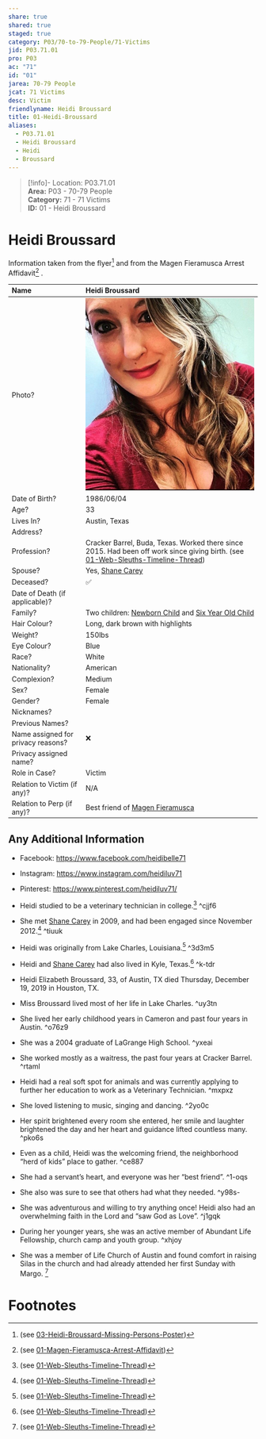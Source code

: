 ```yaml
---  
share: true  
shared: true  
staged: true  
category: P03/70-to-79-People/71-Victims  
jid: P03.71.01  
pro: P03  
ac: "71"  
id: "01"  
jarea: 70-79 People  
jcat: 71 Victims  
desc: Victim  
friendlyname: Heidi Broussard  
title: 01-Heidi-Broussard  
aliases:  
  - P03.71.01  
  - Heidi Broussard  
  - Heidi  
  - Broussard  
---  
```

  
>[!info]- Location: P03.71.01  
>**Area:** P03 - 70-79 People  
>**Category:** 71 - 71 Victims  
>**ID:** 01 - Heidi Broussard  
  
# Heidi Broussard  
  
Information taken from the flyer[^1] and from the Magen Fieramusca Arrest Affidavit[^2] .  
  
| Name                               | Heidi Broussard            |  
|:---------------------------------- |:---------- |  
| Photo?                             | ![02-Heidi\|200](../../../Cases/P03-Heidi-Broussard/30-to-39-Case-Media/32-People/02-Heidi.jpg) |  
| Date of Birth?                     | 1986/06/04           |  
| Age?                               | 33           |  
| Lives In?                          | Austin, Texas           |  
| Address?                           |            |  
| Profession?                        | Cracker Barrel, Buda, Texas. Worked there since 2015. Had been off work since giving birth. (see [01-Web-Sleuths-Timeline-Thread](../../40-to-49-Articles/41-Article-Archive/01-Web-Sleuths-Timeline-Thread.md#9g91f))            |  
| Spouse?                            | Yes, [Shane Carey](../73-Family-and-Friends/01-Shane-Carey.md.md)           |  
| Deceased?                          | ✅      |  
| Date of Death (if applicable)?     |            |  
| Family?                            | Two children: [Newborn Child](../73-Family-and-Friends/02-Newborn-Child.md) and [Six Year Old Child](../73-Family-and-Friends/03-Six-Year-Old-Child.md)            |  
| Hair Colour?                       | Long, dark brown with highlights           |  
| Weight?                            | 150lbs           |  
| Eye Colour?                        | Blue           |  
| Race?                              | White           |  
| Nationality?                       | American           |  
| Complexion?                        | Medium           |  
| Sex?                               | Female           |  
| Gender?                                   | Female           |  
| Nicknames?                         |            |  
| Previous Names?                    |            |  
| Name assigned for privacy reasons? | ❌      |  
| Privacy assigned name?             |            |  
| Role in Case?                      |   Victim         |  
| Relation to Victim (if any)?       |   N/A         |  
| Relation to Perp (if any)?         |  Best friend of [Magen Fieramusca](../72-Suspects-and-People-of-Interest/01-Magen-Rose-Fieramusca.md)           |  
  
## Any Additional Information  
  
- Facebook: https://www.facebook.com/heidibelle71  
- Instagram: https://www.instagram.com/heidiluv71  
- Pinterest: https://www.pinterest.com/heidiluv71/  
  
- Heidi studied to be a veterinary technician in college.[^3] ^cjjf6  
- She met [Shane Carey](../73-Family-and-Friends/01-Shane-Carey.md.md) in 2009, and had been engaged since November 2012.[^4] ^tiuuk  
- Heidi was originally from Lake Charles, Louisiana.[^5] ^3d3m5  
- Heidi and [Shane Carey](../73-Family-and-Friends/01-Shane-Carey.md.md) had also lived in Kyle, Texas.[^6] ^k-tdr  
  
- Heidi Elizabeth Broussard, 33, of Austin, TX died Thursday, December 19, 2019 in Houston, TX.    
    
- Miss Broussard lived most of her life in Lake Charles. ^uy3tn  
- She lived her early childhood years in Cameron and past four years in Austin. ^o76z9  
- She was a 2004 graduate of LaGrange High School. ^yxeai  
- She worked mostly as a waitress, the past four years at Cracker Barrel. ^rtaml  
- Heidi had a real soft spot for animals and was currently applying to further her education to work as a Veterinary Technician. ^mxpxz  
- She loved listening to music, singing and dancing. ^2yo0c  
- Her spirit brightened every room she entered, her smile and laughter brightened the day and her heart and guidance lifted countless many. ^pko6s  
- Even as a child, Heidi was the welcoming friend, the neighborhood “herd of kids” place to gather. ^ce887  
- She had a servant’s heart, and everyone was her “best friend”. ^1-oqs  
- She also was sure to see that others had what they needed. ^y98s-  
- She was adventurous and willing to try anything once! Heidi also had an overwhelming faith in the Lord and “saw God as Love”. ^j1gqk  
- During her younger years, she was an active member of Abundant Life Fellowship, church camp and youth group. ^xhjoy  
- She was a member of Life Church of Austin and found comfort in raising Silas in the church and had already attended her first Sunday with Margo.  [^7]   
# Footnotes  
  
[^1]: (see [03-Heidi-Broussard-Missing-Persons-Poster](../../20-to-29-Case-Files/21-File-Notes/03-Heidi-Broussard-Missing-Persons-Poster.md#xgjr))  
[^2]: (see [01-Magen-Fieramusca-Arrest-Affidavit](../../20-to-29-Case-Files/21-File-Notes/02-Magen-Fieramusca-Arrest-Affidavit.md#5xv2w))  
[^3]: (see [01-Web-Sleuths-Timeline-Thread](../../40-to-49-Articles/41-Article-Archive/01-Web-Sleuths-Timeline-Thread.md#qnec4))  
[^4]: (see [01-Web-Sleuths-Timeline-Thread](../../40-to-49-Articles/41-Article-Archive/01-Web-Sleuths-Timeline-Thread.md#fr-ni))  
[^5]: (see [01-Web-Sleuths-Timeline-Thread](../../40-to-49-Articles/41-Article-Archive/01-Web-Sleuths-Timeline-Thread.md#0sury))  
[^6]: (see [01-Web-Sleuths-Timeline-Thread](../../40-to-49-Articles/41-Article-Archive/01-Web-Sleuths-Timeline-Thread.md.md#0sury))  
[^7]: (see [01-Web-Sleuths-Timeline-Thread](../../40-to-49-Articles/41-Article-Archive/01-Web-Sleuths-Timeline-Thread.md#2pn-r))